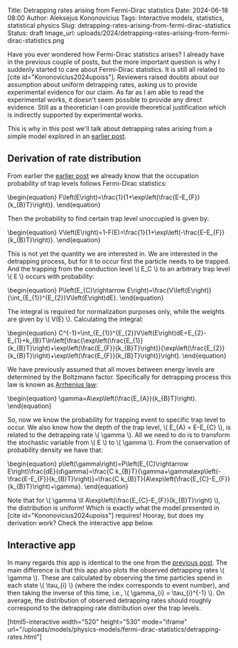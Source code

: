 Title: Detrapping rates arising from Fermi-Dirac statistics
Date: 2024-06-18 08:00
Author: Aleksejus Kononovicius
Tags: Interactive models, statistics, statistical physics
Slug: detrapping-rates-arising-from-fermi-dirac-statistics
Status: draft
Image_url: uploads/2024/detrapping-rates-arising-from-fermi-dirac-statistics.png

Have you ever wondered how Fermi-Dirac statistics arises? I already have in
the previous couple of posts, but the more important question is why I
suddenly started to care about Fermi-Dirac statistics. It is still all
related to [cite id="Kononovicius2024upoiss"]. Reviewers raised doubts about
our assumption about uniform detrapping rates, asking us to provide
experimental evidence for our claim. As far as I am able to read the experimental
works, it doesn't seem possible to provide any direct evidence. Still as a
theoretician I can provide theoretical justification which is indirectly
supported by experimental works.

This is why in this post we'll talk about detrapping rates arising from a
simple model explored in an [earlier
post]({filename}/articles/2024/fermi-dirac-statistics-with-single-conduction-level.md).
<!--more-->

## Derivation of rate distribution

From earlier the [earlier
post]({filename}/articles/2024/fermi-dirac-statistics-with-single-conduction-level.md)
we already know that the occupation probability of trap levels follows
Fermi-Dirac statistics:

\begin{equation}
F\left(E\right)=\frac{1}{1+\exp\left(\frac{E-E\_{F}}{k\_{B}T}\right)}.
\end{equation}

Then the probability to find certain trap level unoccupied is given by:

\begin{equation}
V\left(E\right)=1-F(E)=\frac{1}{1+\exp\left(-\frac{E-E\_{F}}{k\_{B}T}\right)}.
\end{equation}

This is not yet the quantity we are interested in. We are interested in the
detrapping process, but for it to occur first the particle needs to be
trapped. And the trapping from the conduction level \\\( E\_C \\\) to an
arbitrary trap level \\\( E \\\) occurs with probability:

\begin{equation}
P\left(E\_{C}\rightarrow E\right)=\frac{V\left(E\right)}{\int\_{E\_{1}}^{E\_{2}}V\left(E\right)dE}.
\end{equation}

The integral is required for normalization purposes only, while the weights
are given by \\\( V(E) \\\). Calculating the integral:

\begin{equation}
C^{-1}=\int\_{E\_{1}}^{E\_{2}}V\left(E\right)dE=E\_{2}-E\_{1}+k\_{B}T\ln\left[\frac{\exp\left(\frac{E\_{1}}{k\_{B}T}\right)+\exp\left(\frac{E\_{F}}{k\_{B}T}\right)}{\exp\left(\frac{E\_{2}}{k\_{B}T}\right)+\exp\left(\frac{E\_{F}}{k\_{B}T}\right)}\right].
\end{equation}

We have previously assumed that all moves between energy levels are
determined by the Boltzmann factor. Specifically for detrapping process this
law is known as [Arrhenius
law](https://en.wikipedia.org/wiki/Arrhenius_equation):

\begin{equation}
\gamma=A\exp\left(\frac{E\_{A}}{k\_{B}T}\right).
\end{equation}

So, now we know the probability for trapping event to specific trap level to
occur. We also know how the depth of the trap level, \\\( E\_{A} = E-E\_{C}
\\\), is related to the detrapping rate \\\( \gamma \\\). All we need to do
is to transform the stochastic variable from \\\( E \\\) to \\\( \gamma
\\\). From the conservation of probability density we have that:

\begin{equation} p\left(\gamma\right)=P\left(E\_{C}\rightarrow
E\right)\frac{dE}{d\gamma}=\frac{C
k\_{B}T}{\gamma+\gamma\exp\left(-\frac{E-E\_{F}}{k\_{B}T}\right)}=\frac{C
k\_{B}T}{A\exp\left(\frac{E\_{C}-E\_{F}}{k\_{B}T}\right)+\gamma}.
\end{equation}

Note that for \\\( \gamma \ll
A\exp\left(\frac{E\_{C}-E\_{F}}{k\_{B}T}\right) \\\), the distribution is
uniform! Which is exactly what the model presented in [cite
id="Kononovicius2024upoiss"] requires! Hooray, but does my derivation work?
Check the interactive app below.

## Interactive app

In many regards this app is identical to the one from the [previous
post]({filename}/articles/2024/fermi-dirac-statistics-with-single-conduction-level.md).
The main difference is that this app also plots the observed detrapping
rates \\\( \gamma \\\). These are calculated by observing the time particles
spend in each state \\\( \tau\_{i} \\\) (where the index corresponds to event
number), and then taking the inverse of this time, i.e., \\\( \gamma\_{i} =
\tau\_{i}^{-1} \\\). On average, the distribution of observed detrapping
rates should roughly correspond to the detrapping rate distribution over the
trap levels.

[html5-interactive width="520" height="530" mode="iframe"
url="/uploads/models/physics-models/fermi-dirac-statistics/detrapping-rates.html"]
